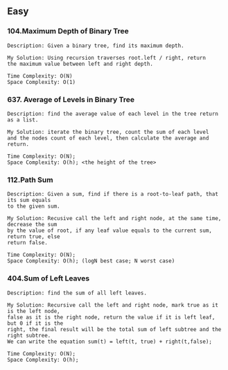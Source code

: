 ## Easy 
### 104.Maximum Depth of Binary Tree
	Description: Given a binary tree, find its maximum depth.

	My Solution: Using recursion traverses root.left / right, return 
	the maximum value between left and right depth.

	Time Complexity: O(N)
	Space Complexity: O(1)

### 637. Average of Levels in Binary Tree
	Description: find the average value of each level in the tree return as a list.

	My Solution: iterate the binary tree, count the sum of each level 
	and the nodes count of each level, then calculate the average and return.

	Time Complexity: O(N);
	Space Complexity: O(h); <the height of the tree>
### 112.Path Sum
	Description: Given a sum, find if there is a root-to-leaf path, that its sum equals 
	to the given sum.

	My Solution: Recusive call the left and right node, at the same time, decrease the sum
	by the value of root, if any leaf value equals to the current sum, return true, else 
	return false.

	Time Complexity: O(N);
	Space Complexity: O(h); (logN best case; N worst case)

### 404.Sum of Left Leaves
	Description: find the sum of all left leaves.

	My Solution: Recursive call the left and right node, mark true as it is the left node, 
	false as it is the right node, return the value if it is left leaf, but 0 if it is the 
	right, the final result will be the total sum of left subtree and the right subtree.
	We can write the equation sum(t) = left(t, true) + right(t,false);

	Time Complexity: O(N);
	Space Complexity: O(h); 
